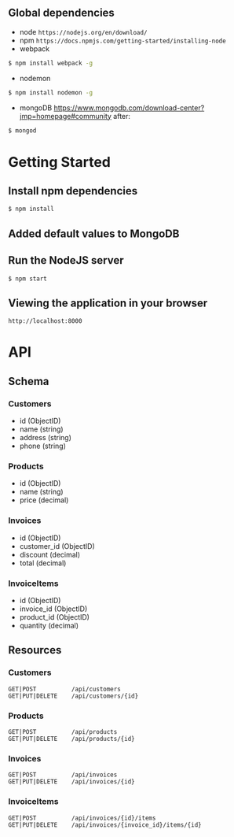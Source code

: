 ## Global dependencies

* node
  `https://nodejs.org/en/download/`
* npm
  `https://docs.npmjs.com/getting-started/installing-node`
* webpack

```sh
$ npm install webpack -g
```

* nodemon

```sh
$ npm install nodemon -g
```

* mongoDB
https://www.mongodb.com/download-center?jmp=homepage#community
after:
```sh
$ mongod
```
# Getting Started

## Install npm dependencies

```sh
$ npm install
```
## Added default values to MongoDB

## Run the NodeJS server

```sh
$ npm start
```

## Viewing the application in your browser

`http://localhost:8000`

# API

## Schema

### Customers

* id (ObjectID)
* name (string)
* address (string)
* phone (string)

### Products

* id (ObjectID)
* name (string)
* price (decimal)

### Invoices

* id (ObjectID)
* customer_id (ObjectID)
* discount (decimal)
* total (decimal)

### InvoiceItems

* id (ObjectID)
* invoice_id (ObjectID)
* product_id (ObjectID)
* quantity (decimal)

## Resources

### Customers

```
GET|POST          /api/customers
GET|PUT|DELETE    /api/customers/{id}
```

### Products

```
GET|POST          /api/products
GET|PUT|DELETE    /api/products/{id}
```

### Invoices

```
GET|POST          /api/invoices
GET|PUT|DELETE    /api/invoices/{id}
```

### InvoiceItems

```
GET|POST          /api/invoices/{id}/items
GET|PUT|DELETE    /api/invoices/{invoice_id}/items/{id}
```
